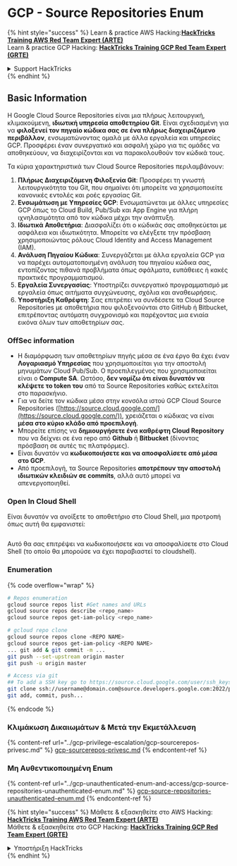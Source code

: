 # GCP - Source Repositories Enum

{% hint style="success" %}
Learn & practice AWS Hacking:<img src="../../../.gitbook/assets/image (1).png" alt="" data-size="line">[**HackTricks Training AWS Red Team Expert (ARTE)**](https://training.hacktricks.xyz/courses/arte)<img src="../../../.gitbook/assets/image (1).png" alt="" data-size="line">\
Learn & practice GCP Hacking: <img src="../../../.gitbook/assets/image (2).png" alt="" data-size="line">[**HackTricks Training GCP Red Team Expert (GRTE)**<img src="../../../.gitbook/assets/image (2).png" alt="" data-size="line">](https://training.hacktricks.xyz/courses/grte)

<details>

<summary>Support HackTricks</summary>

* Check the [**subscription plans**](https://github.com/sponsors/carlospolop)!
* **Join the** 💬 [**Discord group**](https://discord.gg/hRep4RUj7f) or the [**telegram group**](https://t.me/peass) or **follow** us on **Twitter** 🐦 [**@hacktricks\_live**](https://twitter.com/hacktricks\_live)**.**
* **Share hacking tricks by submitting PRs to the** [**HackTricks**](https://github.com/carlospolop/hacktricks) and [**HackTricks Cloud**](https://github.com/carlospolop/hacktricks-cloud) github repos.

</details>
{% endhint %}

## Basic Information <a href="#reviewing-cloud-git-repositories" id="reviewing-cloud-git-repositories"></a>

Η Google Cloud Source Repositories είναι μια πλήρως λειτουργική, κλιμακούμενη, **ιδιωτική υπηρεσία αποθετηρίου Git**. Είναι σχεδιασμένη για να **φιλοξενεί τον πηγαίο κώδικα σας σε ένα πλήρως διαχειριζόμενο περιβάλλον**, ενσωματώνοντας ομαλά με άλλα εργαλεία και υπηρεσίες GCP. Προσφέρει έναν συνεργατικό και ασφαλή χώρο για τις ομάδες να αποθηκεύουν, να διαχειρίζονται και να παρακολουθούν τον κώδικά τους.

Τα κύρια χαρακτηριστικά των Cloud Source Repositories περιλαμβάνουν:

1. **Πλήρως Διαχειριζόμενη Φιλοξενία Git**: Προσφέρει τη γνωστή λειτουργικότητα του Git, που σημαίνει ότι μπορείτε να χρησιμοποιείτε κανονικές εντολές και ροές εργασίας Git.
2. **Ενσωμάτωση με Υπηρεσίες GCP**: Ενσωματώνεται με άλλες υπηρεσίες GCP όπως το Cloud Build, Pub/Sub και App Engine για πλήρη ιχνηλασιμότητα από τον κώδικα μέχρι την ανάπτυξη.
3. **Ιδιωτικά Αποθετήρια**: Διασφαλίζει ότι ο κώδικάς σας αποθηκεύεται με ασφάλεια και ιδιωτικότητα. Μπορείτε να ελέγξετε την πρόσβαση χρησιμοποιώντας ρόλους Cloud Identity and Access Management (IAM).
4. **Ανάλυση Πηγαίου Κώδικα**: Συνεργάζεται με άλλα εργαλεία GCP για να παρέχει αυτοματοποιημένη ανάλυση του πηγαίου κώδικα σας, εντοπίζοντας πιθανά προβλήματα όπως σφάλματα, ευπάθειες ή κακές πρακτικές προγραμματισμού.
5. **Εργαλεία Συνεργασίας**: Υποστηρίζει συνεργατικό προγραμματισμό με εργαλεία όπως αιτήματα συγχώνευσης, σχόλια και αναθεωρήσεις.
6. **Υποστήριξη Καθρέφτη**: Σας επιτρέπει να συνδέσετε τα Cloud Source Repositories με αποθετήρια που φιλοξενούνται στο GitHub ή Bitbucket, επιτρέποντας αυτόματη συγχρονισμό και παρέχοντας μια ενιαία εικόνα όλων των αποθετηρίων σας.

### OffSec information <a href="#reviewing-cloud-git-repositories" id="reviewing-cloud-git-repositories"></a>

* Η διαμόρφωση των αποθετηρίων πηγής μέσα σε ένα έργο θα έχει έναν **Λογαριασμό Υπηρεσίας** που χρησιμοποιείται για την αποστολή μηνυμάτων Cloud Pub/Sub. Ο προεπιλεγμένος που χρησιμοποιείται είναι ο **Compute SA**. Ωστόσο, **δεν νομίζω ότι είναι δυνατόν να κλέψετε το token του** από τα Source Repositories καθώς εκτελείται στο παρασκήνιο.
* Για να δείτε τον κώδικα μέσα στην κονσόλα ιστού GCP Cloud Source Repositories ([https://source.cloud.google.com/](https://source.cloud.google.com/)), χρειάζεται ο κώδικας να είναι **μέσα στο κύριο κλάδο από προεπιλογή**.
* Μπορείτε επίσης να **δημιουργήσετε ένα καθρέφτη Cloud Repository** που να δείχνει σε ένα repo από **Github** ή **Bitbucket** (δίνοντας πρόσβαση σε αυτές τις πλατφόρμες).
* Είναι δυνατόν να **κωδικοποιήσετε και να αποσφαλίσετε από μέσα στο GCP**.
* Από προεπιλογή, τα Source Repositories **αποτρέπουν την αποστολή ιδιωτικών κλειδιών σε commits**, αλλά αυτό μπορεί να απενεργοποιηθεί.

### Open In Cloud Shell

Είναι δυνατόν να ανοίξετε το αποθετήριο στο Cloud Shell, μια προτροπή όπως αυτή θα εμφανιστεί:

<figure><img src="../../../.gitbook/assets/image (325).png" alt=""><figcaption></figcaption></figure>

Αυτό θα σας επιτρέψει να κωδικοποιήσετε και να αποσφαλίσετε στο Cloud Shell (το οποίο θα μπορούσε να έχει παραβιαστεί το cloudshell).

### Enumeration

{% code overflow="wrap" %}
```bash
# Repos enumeration
gcloud source repos list #Get names and URLs
gcloud source repos describe <repo_name>
gcloud source repos get-iam-policy <repo_name>

# gcloud repo clone
gcloud source repos clone <REPO NAME>
gcloud source repos get-iam-policy <REPO NAME>
... git add & git commit -m ...
git push --set-upstream origin master
git push -u origin master

# Access via git
## To add a SSH key go to https://source.cloud.google.com/user/ssh_keys (no gcloud command)
git clone ssh://username@domain.com@source.developers.google.com:2022/p/<proj-name>/r/<repo-name>
git add, commit, push...
```
{% endcode %}

### Κλιμάκωση Δικαιωμάτων & Μετά την Εκμετάλλευση

{% content-ref url="../gcp-privilege-escalation/gcp-sourcerepos-privesc.md" %}
[gcp-sourcerepos-privesc.md](../gcp-privilege-escalation/gcp-sourcerepos-privesc.md)
{% endcontent-ref %}

### Μη Αυθεντικοποιημένη Enum

{% content-ref url="../gcp-unauthenticated-enum-and-access/gcp-source-repositories-unauthenticated-enum.md" %}
[gcp-source-repositories-unauthenticated-enum.md](../gcp-unauthenticated-enum-and-access/gcp-source-repositories-unauthenticated-enum.md)
{% endcontent-ref %}

{% hint style="success" %}
Μάθετε & εξασκηθείτε στο AWS Hacking:<img src="../../../.gitbook/assets/image (1).png" alt="" data-size="line">[**HackTricks Training AWS Red Team Expert (ARTE)**](https://training.hacktricks.xyz/courses/arte)<img src="../../../.gitbook/assets/image (1).png" alt="" data-size="line">\
Μάθετε & εξασκηθείτε στο GCP Hacking: <img src="../../../.gitbook/assets/image (2).png" alt="" data-size="line">[**HackTricks Training GCP Red Team Expert (GRTE)**<img src="../../../.gitbook/assets/image (2).png" alt="" data-size="line">](https://training.hacktricks.xyz/courses/grte)

<details>

<summary>Υποστήριξη HackTricks</summary>

* Ελέγξτε τα [**σχέδια συνδρομής**](https://github.com/sponsors/carlospolop)!
* **Εγγραφείτε στην** 💬 [**ομάδα Discord**](https://discord.gg/hRep4RUj7f) ή στην [**ομάδα telegram**](https://t.me/peass) ή **ακολουθήστε** μας στο **Twitter** 🐦 [**@hacktricks\_live**](https://twitter.com/hacktricks\_live)**.**
* **Μοιραστείτε κόλπα hacking υποβάλλοντας PRs στα** [**HackTricks**](https://github.com/carlospolop/hacktricks) και [**HackTricks Cloud**](https://github.com/carlospolop/hacktricks-cloud) github repos.

</details>
{% endhint %}
